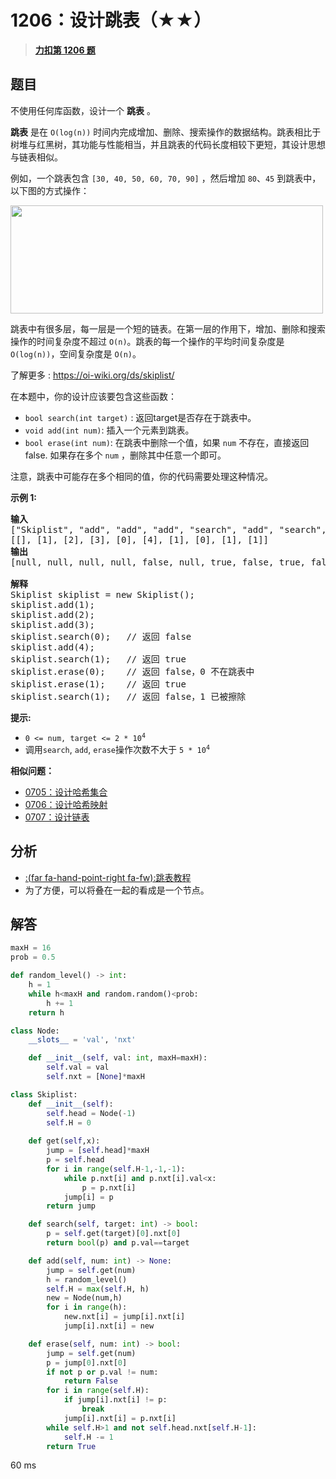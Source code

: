 # 1206：设计跳表（★★）


> <u>**[力扣第 1206 题](https://leetcode.cn/problems/design-skiplist/)**</u>

## 题目

<p>不使用任何库函数，设计一个 <strong>跳表</strong> 。</p>

<p><strong>跳表</strong> 是在 <code>O(log(n))</code> 时间内完成增加、删除、搜索操作的数据结构。跳表相比于树堆与红黑树，其功能与性能相当，并且跳表的代码长度相较下更短，其设计思想与链表相似。</p>

<p>例如，一个跳表包含 <code>[30, 40, 50, 60, 70, 90]</code> ，然后增加 <code>80</code>、<code>45</code> 到跳表中，以下图的方式操作：</p>

<p><img alt="" src="https://pic.leetcode.cn/1702370216-mKQcTt-1506_skiplist.gif" style="width: 500px; height: 173px;" /></p>

<p>跳表中有很多层，每一层是一个短的链表。在第一层的作用下，增加、删除和搜索操作的时间复杂度不超过 <code>O(n)</code>。跳表的每一个操作的平均时间复杂度是 <code>O(log(n))</code>，空间复杂度是 <code>O(n)</code>。</p>

<p>了解更多 : <a href="https://oi-wiki.org/ds/skiplist/" target="_blank">https://oi-wiki.org/ds/skiplist/</a></p>

<p>在本题中，你的设计应该要包含这些函数：</p>

<ul>
<li><code>bool search(int target)</code> : 返回target是否存在于跳表中。</li>
<li><code>void add(int num)</code>: 插入一个元素到跳表。</li>
<li><code>bool erase(int num)</code>: 在跳表中删除一个值，如果 <code>num</code> 不存在，直接返回false. 如果存在多个 <code>num</code> ，删除其中任意一个即可。</li>
</ul>

<p>注意，跳表中可能存在多个相同的值，你的代码需要处理这种情况。</p>



<p><strong>示例 1:</strong></p>

<pre>
<b>输入</b>
["Skiplist", "add", "add", "add", "search", "add", "search", "erase", "erase", "search"]
[[], [1], [2], [3], [0], [4], [1], [0], [1], [1]]
<strong>输出</strong>
[null, null, null, null, false, null, true, false, true, false]

<strong>解释</strong>
Skiplist skiplist = new Skiplist();
skiplist.add(1);
skiplist.add(2);
skiplist.add(3);
skiplist.search(0);   // 返回 false
skiplist.add(4);
skiplist.search(1);   // 返回 true
skiplist.erase(0);    // 返回 false，0 不在跳表中
skiplist.erase(1);    // 返回 true
skiplist.search(1);   // 返回 false，1 已被擦除
</pre>



<p><strong>提示:</strong></p>

<ul>
<li><code>0 &lt;= num, target &lt;= 2 * 10<sup>4</sup></code></li>
<li>调用<code>search</code>, <code>add</code>,  <code>erase</code>操作次数不大于 <code>5 * 10<sup>4</sup></code> </li>
</ul>


**相似问题：**
- [0705：设计哈希集合](/leetcode/0705)
- [0706：设计哈希映射](/leetcode/0706)
- [0707：设计链表](/leetcode/0707)


## 分析

- [:(far fa-hand-point-right fa-fw):跳表教程](//www.cs.cmu.edu/~ckingsf/bioinfo-lectures/skiplists.pdf)
- 为了方便，可以将叠在一起的看成是一个节点。

## 解答

```python
maxH = 16
prob = 0.5

def random_level() -> int:
    h = 1
    while h<maxH and random.random()<prob:
        h += 1
    return h

class Node:
    __slots__ = 'val', 'nxt'

    def __init__(self, val: int, maxH=maxH):
        self.val = val
        self.nxt = [None]*maxH

class Skiplist:
    def __init__(self):
        self.head = Node(-1)
        self.H = 0
    
    def get(self,x):
        jump = [self.head]*maxH
        p = self.head
        for i in range(self.H-1,-1,-1):
            while p.nxt[i] and p.nxt[i].val<x:
                p = p.nxt[i]
            jump[i] = p
        return jump

    def search(self, target: int) -> bool:
        p = self.get(target)[0].nxt[0]
        return bool(p) and p.val==target

    def add(self, num: int) -> None:
        jump = self.get(num)
        h = random_level()
        self.H = max(self.H, h)
        new = Node(num,h)
        for i in range(h):
            new.nxt[i] = jump[i].nxt[i]
            jump[i].nxt[i] = new

    def erase(self, num: int) -> bool:
        jump = self.get(num)
        p = jump[0].nxt[0]
        if not p or p.val != num:
            return False
        for i in range(self.H):
            if jump[i].nxt[i] != p:
                break
            jump[i].nxt[i] = p.nxt[i]
        while self.H>1 and not self.head.nxt[self.H-1]:
            self.H -= 1
        return True
```
60 ms

